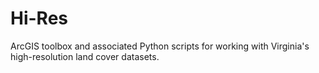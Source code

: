 # Hi-Res
ArcGIS toolbox and associated Python scripts for working with Virginia's high-resolution land cover datasets.
